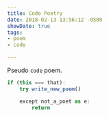 ```yaml
---
title: Code Poetry
date: 2018-02-13 13:56:12 -0500
showDate: true
tags:
- poem
- code

---
```

Pseudo `code` poem.

```js
if (this === that):
    try write_new_poem()

    except not_a_poet as e:
        return
```